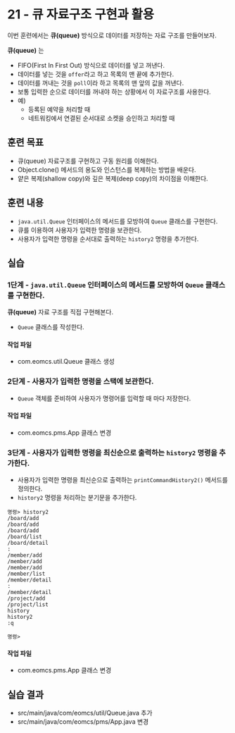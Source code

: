 # 21 - 큐 자료구조 구현과 활용

이번 훈련에서는 **큐(queue)** 방식으로 데이터를 저장하는 자료 구조를 만들어보자.

**큐(queue)** 는

- FIFO(First In First Out) 방식으로 데이터를 넣고 꺼낸다.
- 데이터를 넣는 것을 `offer`라고 하고 목록의 맨 끝에 추가한다.
- 데이터를 꺼내는 것을 `poll`이라 하고 목록의 맨 앞의 값을 꺼낸다.
- 보통 입력한 순으로 데이터를 꺼내야 하는 상황에서 이 자료구조를 사용한다.
- 예)
  - 등록된 예약을 처리할 때 
  - 네트워킹에서 연결된 순서대로 소켓을 승인하고 처리할 때


## 훈련 목표

- 큐(queue) 자료구조를 구현하고 구동 원리를 이해한다.
- Object.clone() 메서드의 용도와 인스턴스를 복제하는 방법을 배운다.
- 얕은 복제(shallow copy)와 깊은 복제(deep copy)의 차이점을 이해한다.

## 훈련 내용

- `java.util.Queue` 인터페이스의 메서드를 모방하여 `Queue` 클래스를 구현한다. 
- 큐를 이용하여 사용자가 입력한 명령을 보관한다.
- 사용자가 입력한 명령을 순서대로 출력하는 `history2` 명령을 추가한다.
  
## 실습

### 1단계 - `java.util.Queue` 인터페이스의 메서드를 모방하여 `Queue` 클래스를 구현한다. 

**큐(queue)** 자료 구조를 직접 구현해본다.

- `Queue` 클래스를 작성한다.

#### 작업 파일

- com.eomcs.util.Queue 클래스 생성


### 2단계 - 사용자가 입력한 명령을 스택에 보관한다. 

- `Queue` 객체를 준비하여 사용자가 명령어를 입력할 때 마다 저장한다.

#### 작업 파일

- com.eomcs.pms.App 클래스 변경


### 3단계 - 사용자가 입력한 명령을 최신순으로 출력하는 `history2` 명령을 추가한다. 

- 사용자가 입력한 명령을 최신순으로 출력하는 `printCommandHistory2()` 메서드를 정의한다.
- `history2` 명령을 처리하는 분기문을 추가한다.

```
명령> history2
/board/add
/board/add
/board/add
/board/list
/board/detail
:
/member/add
/member/add
/member/add
/member/list
/member/detail
:
/member/detail
/project/add
/project/list
history
history2
:q

명령> 

```

#### 작업 파일

- com.eomcs.pms.App 클래스 변경


## 실습 결과

- src/main/java/com/eomcs/util/Queue.java 추가
- src/main/java/com/eomcs/pms/App.java 변경
